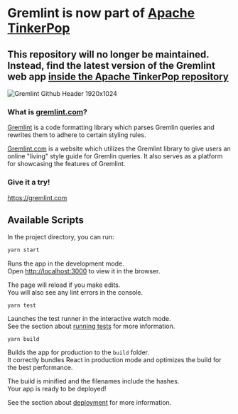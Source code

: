 # Gremlint is now part of [Apache TinkerPop](https://tinkerpop.apache.org/)

## This repository will no longer be maintained. Instead, find the latest version of the Gremlint web app [inside the Apache TinkerPop repository](https://github.com/apache/tinkerpop/tree/master/docs/gremlint)

![Gremlint Github Header 1920x1024](https://user-images.githubusercontent.com/25663729/88488788-d5a73700-cf8f-11ea-9adb-03d62c77c1b7.png)

### What is [gremlint.com](https://gremlint.com)?

[Gremlint](https://github.com/OyvindSabo/gremlint) is a code formatting library which parses Gremlin queries and rewrites them to adhere to certain styling rules.

[Gremlint.com](https://gremlint.com) is a website which utilizes the Gremlint library to give users an online "living" style guide for Gremlin queries. It also serves as a platform for showcasing the features of Gremlint.

### Give it a try!

https://gremlint.com

## Available Scripts

In the project directory, you can run:

```bash
yarn start
```

Runs the app in the development mode.\
Open [http://localhost:3000](http://localhost:3000) to view it in the browser.

The page will reload if you make edits.\
You will also see any lint errors in the console.

```
yarn test
```

Launches the test runner in the interactive watch mode.\
See the section about [running tests](https://facebook.github.io/create-react-app/docs/running-tests) for more information.

```
yarn build
```

Builds the app for production to the `build` folder.\
It correctly bundles React in production mode and optimizes the build for the best performance.

The build is minified and the filenames include the hashes.\
Your app is ready to be deployed!

See the section about [deployment](https://facebook.github.io/create-react-app/docs/deployment) for more information.
